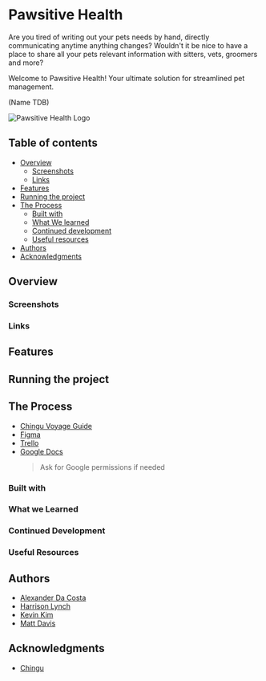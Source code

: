 # Pawsitive Health

Are you tired of writing out your pets needs by hand, directly communicating anytime anything changes? Wouldn't it be nice to have a place to share all your pets relevant information with sitters, vets, groomers and more?

Welcome to Pawsitive Health! Your ultimate solution for streamlined pet management.

(Name TDB)

![Pawsitive Health Logo](./docs/assets/pawsitive_logo_small.png)

## Table of contents

- [Overview](#overview)
  - [Screenshots](#screenshot)
  - [Links](#links)
- [Features](#features)
- [Running the project](#running-the-project)
- [The Process](#the-process)
  - [Built with](#built-with)
  - [What We learned](#what-we-learned)
  - [Continued development](#continued-development)
  - [Useful resources](#useful-resources)
- [Authors](#authors)
- [Acknowledgments](#acknowledgments)

## Overview

### Screenshots

### Links

## Features

## Running the project

## The Process

- [Chingu Voyage Guide](https://chingucohorts.notion.site/Voyage-Guide-1e528dcbf1d241c9a93b4627f6f1c809)
- [Figma](<https://www.figma.com/file/flYe7l1VL9Nnam5QbccWJo/%F0%9F%93%B2Wireframes-for-mobile-UI-design-(Community)?type=design&node-id=35-0&mode=design&t=tfRV3j8NLcGHZ7l6-0>)
- [Trello](https://trello.com/b/z3mddBWH/voyage-45)
- [Google Docs](https://drive.google.com/drive/folders/1MW9Zsd6Mx8i3dPp7lsDgIWMoIf1qu8Bu?usp=drive_link)
  > Ask for Google permissions if needed

### Built with

### What we Learned

### Continued Development

### Useful Resources

## Authors

- [Alexander Da Costa](https://github.com/BSMuse)
- [Harrison Lynch](https://github.com/LynchHarrison)
- [Kevin Kim](https://github.com/kevykim)
- [Matt Davis](https://github.com/TeddyGavi)

## Acknowledgments

- [Chingu](https://www.chingu.io/)
